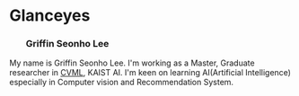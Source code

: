 # Glanceyes

### <span role="image" aria-label="👦🏻" style="font-family: &quot;Apple Color Emoji&quot;, &quot;Segoe UI Emoji&quot;, NotoColorEmoji, &quot;Noto Color Emoji&quot;, &quot;Segoe UI Symbol&quot;, &quot;Android Emoji&quot;, EmojiSymbols; line-height: 1em; white-space: nowrap;">👦🏻</span> Griffin Seonho Lee

My name is Griffin Seonho Lee. I'm working as a Master, Graduate researcher in [CVML](https://sites.google.com/view/cvml-kaist/home?authuser=0), KAIST AI. I'm keen on learning AI(Artificial Intelligence) especially in Computer vision and Recommendation System.

